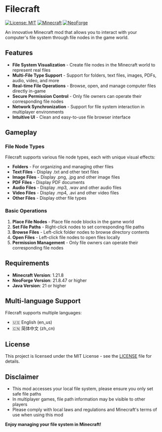 # Filecraft

[![License: MIT](https://img.shields.io/badge/License-MIT-yellow.svg)](https://opensource.org/licenses/MIT)
[![Minecraft](https://img.shields.io/badge/Minecraft-1.21.8-green.svg)](https://minecraft.net)
[![NeoForge](https://img.shields.io/badge/NeoForge-21.8.47-blue.svg)](https://neoforged.net)

An innovative Minecraft mod that allows you to interact with your computer's file system through file nodes in the game world.

## Features

- **File System Visualization** - Create file nodes in the Minecraft world to represent real files
- **Multi-File Type Support** - Support for folders, text files, images, PDFs, audio, video, and more
- **Real-time File Operations** - Browse, open, and manage computer files directly in-game
- **Secure Permission Control** - Only file owners can operate their corresponding file nodes
- **Network Synchronization** - Support for file system interaction in multiplayer environments
- **Intuitive UI** - Clean and easy-to-use file browser interface

## Gameplay

### File Node Types

Filecraft supports various file node types, each with unique visual effects:

-  **Folders** - For organizing and managing other files
-  **Text Files** - Display .txt and other text files
-  **Image Files** - Display .png, .jpg and other image files
-  **PDF Files** - Display PDF documents
-  **Audio Files** - Display .mp3, .wav and other audio files
-  **Video Files** - Display .mp4, .avi and other video files
-  **Other Files** - Display other file types

### Basic Operations

1. **Place File Nodes** - Place file node blocks in the game world
2. **Set File Paths** - Right-click nodes to set corresponding file paths
3. **Browse Files** - Left-click folder nodes to browse directory contents
4. **Open Files** - Left-click file nodes to open files locally
5. **Permission Management** - Only file owners can operate their corresponding file nodes

##  Requirements

- **Minecraft Version**: 1.21.8
- **NeoForge Version**: 21.8.47 or higher
- **Java Version**: 21 or higher

##  Multi-language Support

Filecraft supports multiple languages:

- 🇺🇸 English (en_us)
- 🇨🇳 简体中文 (zh_cn)

##  License

This project is licensed under the MIT License - see the [LICENSE](MIT_LICENSE.txt) file for details.

##  Disclaimer

- This mod accesses your local file system, please ensure you only set safe file paths
- In multiplayer games, file path information may be visible to other players
- Please comply with local laws and regulations and Minecraft's terms of use when using this mod

**Enjoy managing your file system in Minecraft!**